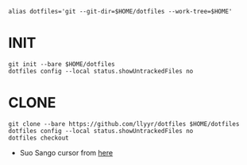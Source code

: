 ```
alias dotfiles='git --git-dir=$HOME/dotfiles --work-tree=$HOME'
```

# INIT
```
git init --bare $HOME/dotfiles
dotfiles config --local status.showUntrackedFiles no
```

# CLONE
```
git clone --bare https://github.com/llyyr/dotfiles $HOME/dotfiles
dotfiles config --local status.showUntrackedFiles no
dotfiles checkout
```


- Suo Sango cursor from [here](https://twitter.com/Yoruno_To_bari/status/1426339843995439105)

